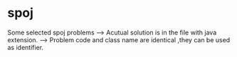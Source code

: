 # spoj
Some selected spoj problems 
--> Acutual solution is in the file with java extension.
--> Problem code and class name are identical ,they can be used as identifier.
